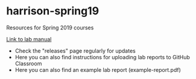 # harrison-spring19
Resources for Spring 2019 courses

[Link to lab manual](https://github.com/naharrison/physics1-2_lab-manual)
* Check the "releases" page regularly for updates
* Here you can also find instructions for uploading lab reports to GitHub Classroom
* Here you can also find an example lab report (example-report.pdf)
